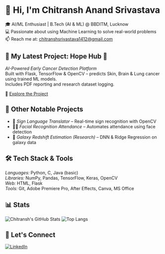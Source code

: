 # 👋 Hi, I'm Chitransh Anand Srivastava

🎓 AI/ML Enthusiast | B.Tech (AI & ML) @ BBDITM, Lucknow  
💻 Passionate about using Machine Learning to solve real-world problems  
📫 Reach me at: chitranshsrivastava1412@gmail.com

## 🚀 My Latest Project: Hope Hub 🧬  
*AI-Powered Early Cancer Detection Platform*  
Built with Flask, TensorFlow & OpenCV – predicts Skin, Brain & Lung cancer using trained ML models.  
Includes PDF reporting and research dataset logging.  

🔗 [Explore the Project](https://github.com/Chitransh1412/Hope-Hub)

## 💼 Other Notable Projects
- 🧠 *Sign Language Translator* – Real-time sign recognition with OpenCV  
- 🧑‍🏫 *Facial Recognition Attendance* – Automates attendance using face detection  
- 🌌 *Galaxy Redshift Estimation (Research)* – DNN & Ridge Regression on galaxy data  

## 🛠 Tech Stack & Tools

*Languages:* Python, C, Java (basic)  
*Libraries:* NumPy, Pandas, TensorFlow, Keras, OpenCV  
*Web:* HTML, Flask  
*Tools:* Git, Adobe Premiere Pro, After Effects, Canva, MS Office  

## 📊 Stats

![Chitransh's GitHub Stats](https://github-readme-stats.vercel.app/api?username=Chitransh1412&show_icons=true&theme=default)
![Top Langs](https://github-readme-stats.vercel.app/api/top-langs/?username=Chitransh1412&layout=compact)

## 📎 Let's Connect
[![LinkedIn](https://img.shields.io/badge/LinkedIn-blue?style=flat&logo=linkedin)](https://www.linkedin.com/in/chitransh-srivastava-802a452a3/)
